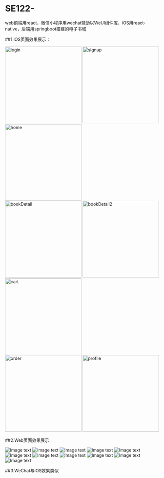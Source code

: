 # SE122-
web前端用react，微信小程序用wechat辅助以WeUI组件库，iOS用react-native，后端用springboot搭建的电子书城

##1.iOS页面效果展示：

<img src="https://github.com/Shang-QY/SE122-/blob/master/showImages/ios/ios_login.png" width="250" alt="login"/>
<img src="https://github.com/Shang-QY/SE122-/blob/master/showImages/ios/ios_signup.png" width="250" alt="signup"/>
<img src="https://github.com/Shang-QY/SE122-/blob/master/showImages/ios/ios_home.png" width="250" alt="home"/><br/>
<img src="https://github.com/Shang-QY/SE122-/blob/master/showImages/ios/ios_bookDetail.png" width="250" alt="bookDetail"/>
<img src="https://github.com/Shang-QY/SE122-/blob/master/showImages/ios/ios_bookDetail2.png" width="250" alt="bookDetail2"/>
<img src="https://github.com/Shang-QY/SE122-/blob/master/showImages/ios/ios_cart.png" width="250" alt="cart"/><br/>
<img src="https://github.com/Shang-QY/SE122-/blob/master/showImages/ios/ios_order.png" width="250" alt="order"/>
<img src="https://github.com/Shang-QY/SE122-/blob/master/showImages/ios/ios_profile.png" width="250" alt="profile"/>

##2.Web页面效果展示

![Image text](https://github.com/Shang-QY/SE122-/blob/master/showImages/web/login.png)
![Image text](https://github.com/Shang-QY/SE122-/blob/master/showImages/web/home.png)
![Image text](https://github.com/Shang-QY/SE122-/blob/master/showImages/web/bookDetail.png)
![Image text](https://github.com/Shang-QY/SE122-/blob/master/showImages/web/cart.png)
![Image text](https://github.com/Shang-QY/SE122-/blob/master/showImages/web/order.png)
![Image text](https://github.com/Shang-QY/SE122-/blob/master/showImages/web/profile.png)
![Image text](https://github.com/Shang-QY/SE122-/blob/master/showImages/web/bookManage.png)
![Image text](https://github.com/Shang-QY/SE122-/blob/master/showImages/web/bookManage2.png)
![Image text](https://github.com/Shang-QY/SE122-/blob/master/showImages/web/orderManage.png)
![Image text](https://github.com/Shang-QY/SE122-/blob/master/showImages/web/userManage.png)
![Image text](https://github.com/Shang-QY/SE122-/blob/master/showImages/web/statistic.png)

##3.WeChat与iOS效果类似
